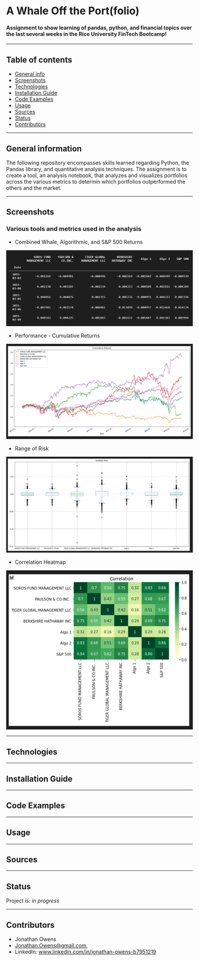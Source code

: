 # A Whale Off the Port(folio)
#### Assignment to show learning of pandas, python, and financial topics over the last several weeks in the Rice University FinTech Bootcamp!

---

## Table of contents
* [General info](#general-info)
* [Screenshots](#screenshots)
* [Technologies](#technologies)
* [Installation Guide](#installation-guide)
* [Code Examples](#code-examples)
* [Usage](#usage)
* [Sources](#sources)
* [Status](#status)
* [Contributors](#contributors)

---

## General information
The following repository encompasses skills learned regarding Python, the Pandas library, and quantitative analysis techniques.  The assignment is to create a tool, an analysis notebook, that analyzes and visualizes portfolios across the various metrics to determin which portfolios outperformed the others and the market.

---

## Screenshots
### Various tools and metrics used in the analysis
* Combined Whale, Algorithmic, and S&P 500 Returns

![Combined Whale, Algorithmic, and S&P 500 Returns](./Images/combined_returns_dataframes.png)

* Performance - Cumulative Returns

![Cumulative Returns](./Images/cumulative_returns.png)

* Range of Risk

![Risk](./Images/portfolio_risk.png)

* Correlation Heatmap

![Correlation Heatmap](./Images/correlation_heatmap.png)

---

## Technologies



---

## Installation Guide



---

## Code Examples



---

## Usage



---

## Sources



---

## Status

Project is: _in progress_

---

## Contributors

* Jonathan Owens
* Jonathan.Owens@gmail.com,
* LinkedIn: www.linkedin.com/in/jonathan-owens-b7951219
